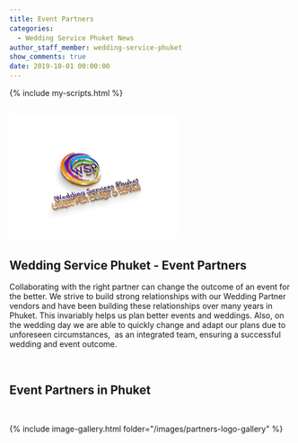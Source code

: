 ```yaml
---
title: Event Partners
categories:
  - Wedding Service Phuket News
author_staff_member: wedding-service-phuket
show_comments: true
date: 2019-10-01 00:00:00
---
```

{% include my-scripts.html %}
<div class="partner_images"><h2><img alt="Wedding Partners" src="/images/wedding-services-phuket (1).png" /></h2><h2>Wedding Service Phuket - Event Partners</h2><p>Collaborating with the right partner can change the outcome of an event for the better. We strive to build strong relationships with our Wedding Partner vendors and have been building these relationships over many years in Phuket. This invariably helps us plan better events and weddings. Also, on the wedding day we are able to quickly change and adapt our plans due to unforeseen circumstances,&nbsp; as an integrated team, ensuring a successful wedding and event outcome.</p><p>&nbsp;</p><h2>Event Partners in Phuket</h2><p>&nbsp;</p></div>

{% include image-gallery.html folder="/images/partners-logo-gallery" %}
